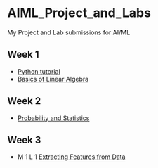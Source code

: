 # AIML_Project_and_Labs
My Project and Lab submissions for AI/ML

## Week 1
* [Python tutorial](https://colab.research.google.com/github/YahyaHussain/AIML_Project_and_Labs/blob/main/python_tutorial.ipynb)
* [Basics of Linear Algebra](https://colab.research.google.com/github/YahyaHussain/AIML_Project_and_Labs/blob/main/basics_of_linear_algebra.ipynb)

## Week 2
* [Probability and Statistics](https://colab.research.google.com/github/YahyaHussain/AIML_Project_and_Labs/blob/main/probability_and_statistics.ipynb)

## Week 3
* M 1 L 1 [Extracting Features from Data](https://github.com/YahyaHussain/AIML_Project_and_Labs/blob/main/AIML_Module_1_Lab_1_Extracting_features_from_data_.ipynb)
